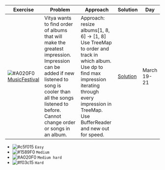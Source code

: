 | Exercise  | Problem | Approach | Solution | Day | 
| ------------- | ------------- | ------------- | ------------- | ------------- | 
| ![#A020F0](https://placehold.co/15x15/A020F0/A020F0.png) [MusicFestival](https://codeforces.com/contest/1802/problem/E) | Vitya wants to find order of albums that will make the greatest impression. Impression can be added if new listened to song is cooler than all the songs listened to before. Cannot change order or songs in an album. | Approach: resize albums[1, 8, 6] -> [1, 8] </br> Use TreeMap to order and track in which album. </br> Use dp to find max impression iterating through every impression in TreeMap. </br> Use BufferReader and new out for speed.| [Solution](https://github.com/ayazhankadessova/LeetCode_Practice/blob/main/CodeForces/MusicFestival/Main.java) | March 19-21 | 

- ![#c5f015](https://placehold.co/15x15/c5f015/c5f015.png) `Easy`
- ![#1589F0](https://placehold.co/15x15/1589F0/1589F0.png) `Medium`
- ![#A020F0](https://placehold.co/15x15/A020F0/A020F0.png) `Medium hard`
- ![#f03c15](https://placehold.co/15x15/f03c15/f03c15.png) `Hard`

